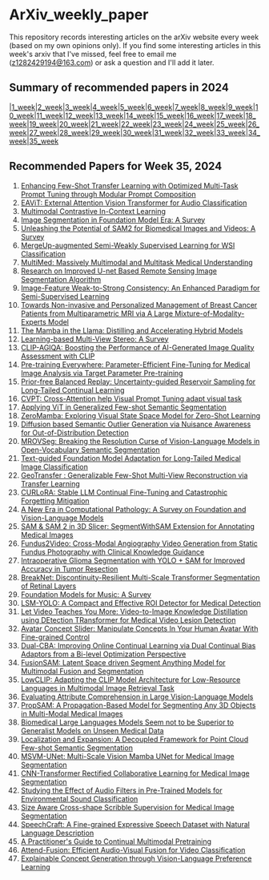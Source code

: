 # ArXiv_weekly_paper
This repository records interesting articles on the arXiv website every week (based on my own opinions only).
If you find some interesting articles in this week's arxiv that I've missed, feel free to email me (z1282429194@163.com) or ask a question and I'll add it later.

## Summary of recommended papers in 2024
<!-- | | | | |
|--------|--------|--------|--------| -->
|[1_week](https://github.com/Fatflower/ArXiv_weekly_paper/blob/main/2024/1_week.md)|[2_week](https://github.com/Fatflower/ArXiv_weekly_paper/blob/main/2024/2_week.md)|[3_week](https://github.com/Fatflower/ArXiv_weekly_paper/blob/main/2024/3_week.md)|[4_week](https://github.com/Fatflower/ArXiv_weekly_paper/blob/main/2024/4_week.md)|[5_week](https://github.com/Fatflower/ArXiv_weekly_paper/blob/main/2024/5_week.md)|[6_week](https://github.com/Fatflower/ArXiv_weekly_paper/blob/main/2024/6_week.md)|[7_week](https://github.com/Fatflower/ArXiv_weekly_paper/blob/main/2024/7_week.md)|[8_week](https://github.com/Fatflower/ArXiv_weekly_paper/blob/main/2024/8_week.md)|[9_week](https://github.com/Fatflower/ArXiv_weekly_paper/blob/main/2024/9_week.md)|[10_week](https://github.com/Fatflower/ArXiv_weekly_paper/blob/main/2024/10_week.md)|[11_week](https://github.com/Fatflower/ArXiv_weekly_paper/blob/main/2024/11_week.md)|[12_week](https://github.com/Fatflower/ArXiv_weekly_paper/blob/main/2024/12_week.md)|[13_week](https://github.com/Fatflower/ArXiv_weekly_paper/blob/main/2024/13_week.md)|[14_week](https://github.com/Fatflower/ArXiv_weekly_paper/blob/main/2024/14_week.md)|[15_week](https://github.com/Fatflower/ArXiv_weekly_paper/blob/main/2024/15_week.md)|[16_week](https://github.com/Fatflower/ArXiv_weekly_paper/blob/main/2024/16_week.md)|[17_week](https://github.com/Fatflower/ArXiv_weekly_paper/blob/main/2024/17_week.md)|[18_week](https://github.com/Fatflower/ArXiv_weekly_paper/blob/main/2024/18_week.md)|[19_week](https://github.com/Fatflower/ArXiv_weekly_paper/blob/main/2024/19_week.md)|[20_week](https://github.com/Fatflower/ArXiv_weekly_paper/blob/main/2024/20_week.md)|[21_week](https://github.com/Fatflower/ArXiv_weekly_paper/blob/main/2024/21_week.md)|[22_week](https://github.com/Fatflower/ArXiv_weekly_paper/blob/main/2024/22_week.md)|[23_week](https://github.com/Fatflower/ArXiv_weekly_paper/blob/main/2024/23_week.md)|[24_week](https://github.com/Fatflower/ArXiv_weekly_paper/blob/main/2024/24_week.md)|[25_week](https://github.com/Fatflower/ArXiv_weekly_paper/blob/main/2024/25_week.md)|[26_week](https://github.com/Fatflower/ArXiv_weekly_paper/blob/main/2024/26_week.md)|[27_week](https://github.com/Fatflower/ArXiv_weekly_paper/blob/main/2024/27_week.md)|[28_week](https://github.com/Fatflower/ArXiv_weekly_paper/blob/main/2024/28_week.md)|[29_week](https://github.com/Fatflower/ArXiv_weekly_paper/blob/main/2024/29_week.md)|[30_week](https://github.com/Fatflower/ArXiv_weekly_paper/blob/main/2024/30_week.md)|[31_week](https://github.com/Fatflower/ArXiv_weekly_paper/blob/main/2024/31_week.md)|[32_week](https://github.com/Fatflower/ArXiv_weekly_paper/blob/main/2024/32_week.md)|[33_week](https://github.com/Fatflower/ArXiv_weekly_paper/blob/main/2024/33_week.md)|[34_week](https://github.com/Fatflower/ArXiv_weekly_paper/blob/main/2024/34_week.md)|[35_week](https://github.com/Fatflower/ArXiv_weekly_paper/blob/main/2024/35_week.md)



<!-- | | | | | -->

## Recommended Papers for Week 35, 2024
1. [Enhancing Few-Shot Transfer Learning with Optimized Multi-Task Prompt Tuning through Modular Prompt Composition](https://arxiv.org/abs/2408.13227)
2. [EAViT: External Attention Vision Transformer for Audio Classification](https://arxiv.org/abs/2408.13201)
3. [Multimodal Contrastive In-Context Learning](https://arxiv.org/abs/2408.12959)
4. [Image Segmentation in Foundation Model Era: A Survey](https://arxiv.org/abs/2408.12957)
5. [Unleashing the Potential of SAM2 for Biomedical Images and Videos: A Survey](https://arxiv.org/abs/2408.12889)
6. [MergeUp-augmented Semi-Weakly Supervised Learning for WSI Classification](https://arxiv.org/abs/2408.12825)
7. [MultiMed: Massively Multimodal and Multitask Medical Understanding](https://arxiv.org/abs/2408.12682)
8. [Research on Improved U-net Based Remote Sensing Image Segmentation Algorithm](https://arxiv.org/abs/2408.12672)
9. [Image-Feature Weak-to-Strong Consistency: An Enhanced Paradigm for Semi-Supervised Learning](https://arxiv.org/abs/2408.12614)
10. [Towards Non-invasive and Personalized Management of Breast Cancer Patients from Multiparametric MRI via A Large Mixture-of-Modality-Experts Model](https://arxiv.org/abs/2408.12606)
11. [The Mamba in the Llama: Distilling and Accelerating Hybrid Models](https://arxiv.org/abs/2408.15237)
12. [Learning-based Multi-View Stereo: A Survey](https://arxiv.org/abs/2408.15235)
13. [CLIP-AGIQA: Boosting the Performance of AI-Generated Image Quality Assessment with CLIP](https://arxiv.org/abs/2408.15098)
14. [Pre-training Everywhere: Parameter-Efficient Fine-Tuning for Medical Image Analysis via Target Parameter Pre-training](https://arxiv.org/abs/2408.15011)
15. [Prior-free Balanced Replay: Uncertainty-guided Reservoir Sampling for Long-Tailed Continual Learning](https://arxiv.org/abs/2408.14976)
16. [CVPT: Cross-Attention help Visual Prompt Tuning adapt visual task](https://arxiv.org/abs/2408.14961)
17. [Applying ViT in Generalized Few-shot Semantic Segmentation](https://arxiv.org/abs/2408.14957)
18. [ZeroMamba: Exploring Visual State Space Model for Zero-Shot Learning](https://arxiv.org/abs/2408.14868)
19. [Diffusion based Semantic Outlier Generation via Nuisance Awareness for Out-of-Distribution Detection](https://arxiv.org/abs/2408.14841)
20. [MROVSeg: Breaking the Resolution Curse of Vision-Language Models in Open-Vocabulary Semantic Segmentation](https://arxiv.org/abs/2408.14776)
21. [Text-guided Foundation Model Adaptation for Long-Tailed Medical Image Classification](https://arxiv.org/abs/2408.14770)
22. [GeoTransfer : Generalizable Few-Shot Multi-View Reconstruction via Transfer Learning](https://arxiv.org/abs/2408.14724)
23. [CURLoRA: Stable LLM Continual Fine-Tuning and Catastrophic Forgetting Mitigation](https://arxiv.org/abs/2408.14572)
24. [A New Era in Computational Pathology: A Survey on Foundation and Vision-Language Models](https://arxiv.org/abs/2408.14496)
25. [SAM & SAM 2 in 3D Slicer: SegmentWithSAM Extension for Annotating Medical Images](https://arxiv.org/abs/2408.15224)
26. [Fundus2Video: Cross-Modal Angiography Video Generation from Static Fundus Photography with Clinical Knowledge Guidance](https://arxiv.org/abs/2408.15217)
27. [Intraoperative Glioma Segmentation with YOLO + SAM for Improved Accuracy in Tumor Resection](https://arxiv.org/abs/2408.14847)
28. [BreakNet: Discontinuity-Resilient Multi-Scale Transformer Segmentation of Retinal Layers](https://arxiv.org/abs/2408.14606)
29. [Foundation Models for Music: A Survey](https://arxiv.org/abs/2408.14340)
30. [LSM-YOLO: A Compact and Effective ROI Detector for Medical Detection](https://arxiv.org/abs/2408.14087)
31. [Let Video Teaches You More: Video-to-Image Knowledge Distillation using DEtection TRansformer for Medical Video Lesion Detection](https://arxiv.org/abs/2408.14051)
32. [Avatar Concept Slider: Manipulate Concepts In Your Human Avatar With Fine-grained Control](https://arxiv.org/abs/2408.13995)
33. [Dual-CBA: Improving Online Continual Learning via Dual Continual Bias Adaptors from a Bi-level Optimization Perspective](https://arxiv.org/abs/2408.13991)
34. [FusionSAM: Latent Space driven Segment Anything Model for Multimodal Fusion and Segmentation](https://arxiv.org/abs/2408.13980)
35. [LowCLIP: Adapting the CLIP Model Architecture for Low-Resource Languages in Multimodal Image Retrieval Task](https://arxiv.org/abs/2408.13909)
36. [Evaluating Attribute Comprehension in Large Vision-Language Models](https://arxiv.org/abs/2408.13898)
37. [PropSAM: A Propagation-Based Model for Segmenting Any 3D Objects in Multi-Modal Medical Images](https://arxiv.org/abs/2408.13836)
38. [Biomedical Large Languages Models Seem not to be Superior to Generalist Models on Unseen Medical Data](https://arxiv.org/abs/2408.13833)
39. [Localization and Expansion: A Decoupled Framework for Point Cloud Few-shot Semantic Segmentation](https://arxiv.org/abs/2408.13752)
40. [MSVM-UNet: Multi-Scale Vision Mamba UNet for Medical Image Segmentation](https://arxiv.org/abs/2408.13735)
41. [CNN-Transformer Rectified Collaborative Learning for Medical Image Segmentation](https://arxiv.org/abs/2408.13698)
42. [Studying the Effect of Audio Filters in Pre-Trained Models for Environmental Sound Classification](https://arxiv.org/abs/2408.13644)
43. [Size Aware Cross-shape Scribble Supervision for Medical Image Segmentation](https://arxiv.org/abs/2408.13639)
44. [SpeechCraft: A Fine-grained Expressive Speech Dataset with Natural Language Description](https://arxiv.org/abs/2408.13608)
45. [A Practitioner's Guide to Continual Multimodal Pretraining](https://arxiv.org/abs/2408.14471)
46. [Attend-Fusion: Efficient Audio-Visual Fusion for Video Classification](https://arxiv.org/abs/2408.14441)
47. [Explainable Concept Generation through Vision-Language Preference Learning](https://arxiv.org/abs/2408.13438)